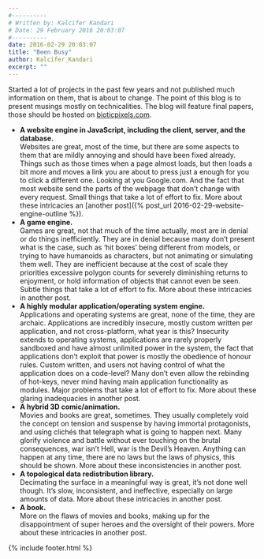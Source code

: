 ```yaml
---
#----------
# Written by: Kalcifer Kandari
# Date: 29 February 2016 20:03:07
#----------
date: 2016-02-29 20:03:07
title: "Been Busy"
author: Kalcifer_Kandari
excerpt: ""
---
```


Started a lot of projects in the past few years and not published much information on them, that is about to change. The point of this blog is to present musings mostly on technicalities. The blog will feature final papers, those should be hosted on [bioticpixels.com](http://bioticpixels.com/ "bioticpixels.com").

- **A website engine in JavaScript, including the client, server, and the database.**  
Websites are great, most of the time, but there are some aspects to them that are mildly annoying and should have been fixed already. Things such as those times when a page almost loads, but then loads a bit more and moves a link you are about to press just a enough for you to click a different one. Looking at you Google.com. And the fact that most website send the parts of the webpage that don’t change with every request. Small things that take a lot of effort to fix. More about these intricacies an [another post]({% post_url 2016-02-29-website-engine-outline %}).
- **A game engine.**  
Games are great, not that much of the time actually, most are in denial or do things inefficiently. They are in denial because many don’t present what is the case, such as ‘hit boxes’ being different from models, or trying to have humanoids as characters, but not animating or simulating them well. They are inefficient because at the cost of scale they priorities excessive polygon counts for severely diminishing returns to enjoyment, or hold information of objects that cannot even be seen. Subtle things that take a lot of effort to fix. More about these intricacies in another post.
- **A highly modular application/operating system engine.**  
Applications and operating systems are great, none of the time, they are archaic. Applications are incredibly insecure, mostly custom written per application, and not cross-platform, what year is this? Insecurity extends to operating systems, applications are rarely properly sandboxed and have almost unlimited power in the system, the fact that applications don’t exploit that power is mostly the obedience of honour rules. Custom written, and users not having control of what the application does on a code-level? Many don’t even allow the rebinding of hot-keys, never mind having main application functionality as modules. Major problems that take a lot of effort to fix. More about these glaring inadequacies in another post.
- **A hybrid 3D comic/animation.**  
Movies and books are great, sometimes. They usually completely void the concept on tension and suspense by having immortal protagonists, and using clichés that telegraph what is going to happen next. Many glorify violence and battle without ever touching on the brutal consequences, war isn’t Hell, war is the Devil’s Heaven. Anything can happen at any time, there are no laws but the laws of physics, this should be shown. More about these inconsistencies in another post.
- **A topological data redistribution library.**  
Decimating the surface in a meaningful way is great, it’s not done well though. It’s slow, inconsistent, and ineffective, especially on large amounts of data. More about these intricacies in another post.
- **A book.**  
More on the flaws of movies and books, making up for the disappointment of super heroes and the oversight of their powers. More about these intricacies in another post.

{% include footer.html %}